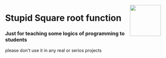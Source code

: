 <img
src="https://www.artranked.com/images/93/93bac54ac666f34582199193169cfed2.jpeg" align="right" style="width: 100px;"/>
# Stupid Square root function 

### Just for teaching some logics of programming to students

please don't use it in any real or serios projects






